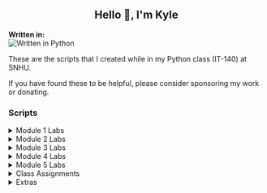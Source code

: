 ## <div align="center" style="border:none;">Hello 👋, I'm Kyle</div>

**Written in:**
\
![Written in Python](https://img.shields.io/badge/Python-3776AB?style=for-the-badge&logo=python&logoColor=white)

These are the scripts that I created while in my Python class (IT-140) at SNHU.

If you have found these to be helpful, please consider sponsoring my work or donating.

### Scripts

<details>
<summary>Module 1 Labs</summary>

**Lab 1.9**
\
Asks the user for 4 inputs. Then outputs a short story using those 4 inputs.

**Lab 1.10**
\
Asks the user for an integer. Then outputs the users input, then outputs it squared, then cubed. Asks the user for another integer and takes both integers and finds the sum and product. Outputs the sum and product.

**Lab 1.21**
\
Uses integers inputted by user and assigns them to variables user_num and x, then outputs user_num divided by x 3 times.

**Lab 1.22**
\
Uses inputs age (years), weight (pounds), heart rate (beats per minute), and time (minutes), respectively. Outputs the average calories burned for a person given those inputs. Then uses the floating-point value to show two digits after the decimal point.

**Lab 1.23**
\
Prompts the user to input an integer between 32 and 126, a float, a character, and a string, storing each into separate variables. Then, outputs those four values on a single line separated by a space. Then outputs those variables in reverse order. Then converts the integer into a character and outputs the character.
</details>

<details>
<summary>Module 2 Labs</summary>

**Lab 2.12**
\
Prompts the user to input their full name (ex Kyle William Reddoch). Outputs the name in format (Reddoch, K.W.) if middle name is present, if not present, then outputs in format (Reddoch, K.).

**Lab 2.13**
\
Prompts user for input (ex. h Monday). Then outputs how many "h" are in the second phrase (Monday).

**Lab 2.14**
\
Prompts users to input favorite color, flower, and number. Creates 2 password combos using the inputs. Then calculates how many characters in each password.
</details>

<details>
<summary>Module 3 Labs</summary>

**Lab 3.11**
\
Prompts the user to input 3 numbers. Converts those numbers to integers. Then finds the smallest of those numbers.

**Lab 3.12**
\
Prompts user to input at date (ex. May 5). Determines the season of the date inputted.

**Lab 3.13**
\
Prompts users to input a total change amount as integer (ex. 150 for $1.50). Then outputs how many of the following is needed: Dollars, Quarters, Dimes, Nickels, and Pennies.
</details>

<details>
<summary>Module 4 Labs</summary>

**Lab 4.14**
\
Given a line of text as input, count the input length and output the number of characters excluding spaces, periods, or commas.

**Lab 4.15**
\
Write a program that takes a simple password and makes it stronger by replacing characters using the key below, and by appending "q*s" to the end of the input string.

- i becomes !
- a becomes @
- m becomes M
- B becomes 8
- o becomes .

**Lab 4.16**
\
This program will output a right triangle based on user specified height triangle_height and symbol triangle_char.

(1) The given program outputs a fixed-height triangle using a * character. Modify the given program to output a right triangle that instead uses the user-specified triangle_char character.

(2) Modify the program to use a loop to output a right triangle of height triangle_height. The first line will have one user-specified character, such as % or *. Each subsequent line will have one additional user-specified character until the number in the triangle's base reaches triangle_height. Output a space after each user-specified character, including a line's last user-specified character.

**Lab 4.17**
\
This program takes a string and an integer as input, and outputs a sentence using the input values as shown in the example below. The program repeats until the input string is quit and disregards the integer input that follows.
</details>

<details>
<summary>Module 5 Labs</summary>

**Lab 5.18**
\
Program asks user to input two integers and then outputs the two integers swapped.

**Lab 5.19**
\
Similar to the exact change script from earlier lab but this time you create a function and then return num_dollars, num_quarters, num_dimes, num_nickels, and num_pennies.
</details>

<details>
<summary>Class Assignments</summary>

**NameAge.py**
\
Prompts the user for their name and age. Then outputs what year they were born. (For this assignment, it didn't require us to check to see if the user already had a birthday or not)

**PrintCentury.py**
\
Prompts the user for a year. Then outputs whether that year was the 20th century, 21st century, Distant future, or Long ago.
</details>
<details>
<summary>Extras</summary>

**Higher_Lower_Game.py**
\
This goes along with Module 4 assignment. It is not part of the assignment though. I just created it to help walk myself through the pseudocode.
</details>